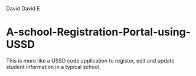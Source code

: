 David David E
# A-school-Registration-Portal-using-USSD
This is more like a USSD code application to register, edit and update student information in a typical school.
